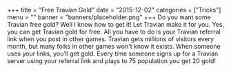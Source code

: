 +++
title = "Free Travian Gold"
date = "2015-12-02"
categories = ["Tricks"]
menu = ""
banner = "banners/placeholder.png"
+++
Do you want some Travian free gold? Well I know how to get it!  Let Travian make it for you. Yes, you can get Travian gold for free. All you have to do is your Travian referral link when you post in other games. Travian gets millions of visitors every month, but many folks in other games won't know it exists. When someone uses your links, you’ll get gold. Every time someone signs up for a Travian server using your referral link and plays to 75 population you get 20 gold!